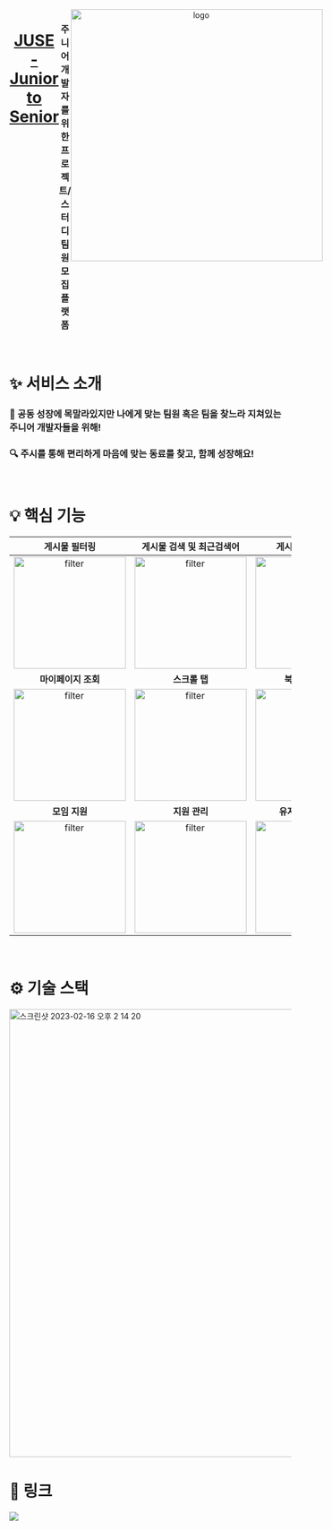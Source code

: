 <div align="center" style="display:flex;">

   # [JUSE - Junior to Senior](https://juse.co.kr)
   ### 주니어 개발자를 위한 프로젝트/스터디 팀원 모집 플랫폼
   <img width="450" alt="logo" src="https://user-images.githubusercontent.com/91973744/218941402-372d2646-a813-4df2-93c6-aa1c2f62df13.png">
   
</div>

<br>

# ✨ 서비스 소개
### 🐥 공동 성장에 목말라있지만 나에게 맞는 팀원 혹은 팀을 찾느라 지쳐있는 주니어 개발자들을 위해!
### 🔍 주시를 통해 편리하게 마음에 맞는 동료를 찾고, 함께 성장해요!

<br>

# 💡 핵심 기능


|게시물 필터링|게시물 검색 및 최근검색어|게시물 작성 템플릿|
|:-:|:-:|:-:|
|<img width="200" alt="filter" src="https://user-images.githubusercontent.com/91973744/218965297-952fcd81-38d9-4c2b-b9bd-23eef0b8b305.gif">|<img width="200" alt="filter" src="https://user-images.githubusercontent.com/91973744/219235612-4485e9c3-08bc-465a-9109-5e90e1e71569.gif">|<img width="200" alt="filter" src="https://user-images.githubusercontent.com/91973744/219235863-4b12017f-2b01-4cfe-8cdd-f1a205eaf1ca.gif">|
|<b>마이페이지 조회</b>|<b>스크롤 탭</b>|<b>북마크 및 채팅</b>|
|<img width="200" alt="filter" src="https://user-images.githubusercontent.com/91973744/219236031-8ba76e01-4a2a-4e02-af1b-f879020966a9.gif">|<img width="200" alt="filter" src="https://user-images.githubusercontent.com/91973744/219236072-7e987d8b-b7dd-46fc-9b6d-d7194cd6b420.gif">|<img width="200" alt="filter" src="https://user-images.githubusercontent.com/91973744/219236163-ac339b57-ebe4-40e2-98ed-aabbd7517785.gif">|
|<b>모임 지원</b>|<b>지원 관리</b>|<b>유저 조회 및 채팅</b>|
|<img width="200" alt="filter" src="https://user-images.githubusercontent.com/91973744/219236215-72a8fddd-6211-4e7a-84df-7eb7eeb3e63b.gif">|<img width="200" alt="filter" src="https://user-images.githubusercontent.com/91973744/219236243-00b474c3-f350-4db6-bf8e-3631c04aa978.gif">|<img width="200" alt="filter" src="https://user-images.githubusercontent.com/91973744/219236267-985b6bbe-bfae-47d0-96a8-84018efd0bb6.gif">|

<br>

# ⚙️  기술 스택
<img width="800" alt="스크린샷 2023-02-16 오후 2 14 20" src="https://user-images.githubusercontent.com/91973744/219274690-288649d0-a271-4e49-983e-5d206b4472a9.png">

<br>

# 🔗  링크
[<img src="https://img.shields.io/badge/Notion-000000?style=flat&logo=Notion&logoColor=white" />](https://cleats01.notion.site/JUSE-mobile-3a075a53c02a4526ac0eb549780e4aa4)
